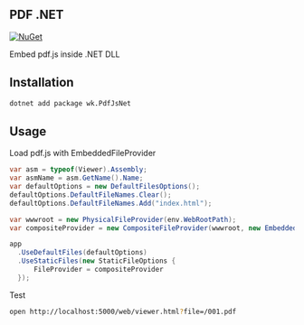 ## PDF .NET

[![NuGet](https://img.shields.io/nuget/v/wk.PdfJsNet.svg)](https://www.nuget.org/packages/wk.PdfJsNet)

Embed pdf.js inside .NET DLL

## Installation

```bash
dotnet add package wk.PdfJsNet
```

## Usage

Load pdf.js with EmbeddedFileProvider

```csharp
var asm = typeof(Viewer).Assembly;
var asmName = asm.GetName().Name;
var defaultOptions = new DefaultFilesOptions();
defaultOptions.DefaultFileNames.Clear();
defaultOptions.DefaultFileNames.Add("index.html");

var wwwroot = new PhysicalFileProvider(env.WebRootPath);
var compositeProvider = new CompositeFileProvider(wwwroot, new EmbeddedFileProvider(asm, $"{asmName}.viewer"));

app
  .UseDefaultFiles(defaultOptions)
  .UseStaticFiles(new StaticFileOptions {
      FileProvider = compositeProvider
  });
```

Test

```bash
open http://localhost:5000/web/viewer.html?file=/001.pdf
```
